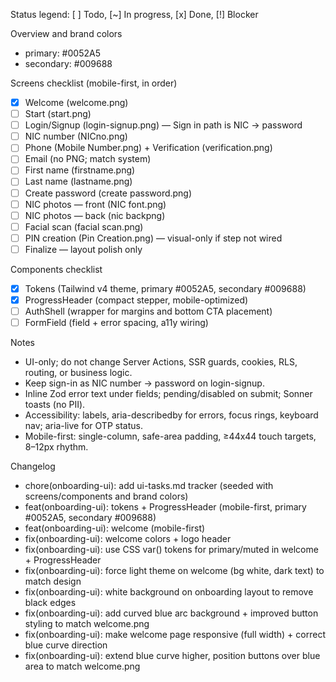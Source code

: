 Status legend: [ ] Todo, [~] In progress, [x] Done, [!] Blocker

Overview and brand colors

- primary: #0052A5
- secondary: #009688

Screens checklist (mobile-first, in order)

- [x] Welcome (welcome.png)
- [ ] Start (start.png)
- [ ] Login/Signup (login-signup.png) — Sign in path is NIC → password
- [ ] NIC number (NICno.png)
- [ ] Phone (Mobile Number.png) + Verification (verification.png)
- [ ] Email (no PNG; match system)
- [ ] First name (firstname.png)
- [ ] Last name (lastname.png)
- [ ] Create password (create password.png)
- [ ] NIC photos — front (NIC font.png)
- [ ] NIC photos — back (nic backpng)
- [ ] Facial scan (facial scan.png)
- [ ] PIN creation (Pin Creation.png) — visual-only if step not wired
- [ ] Finalize — layout polish only

Components checklist

- [x] Tokens (Tailwind v4 theme, primary #0052A5, secondary #009688)
- [x] ProgressHeader (compact stepper, mobile-optimized)
- [ ] AuthShell (wrapper for margins and bottom CTA placement)
- [ ] FormField (field + error spacing, a11y wiring)

Notes

- UI-only; do not change Server Actions, SSR guards, cookies, RLS, routing, or business logic.
- Keep sign-in as NIC number → password on login-signup.
- Inline Zod error text under fields; pending/disabled on submit; Sonner toasts (no PII).
- Accessibility: labels, aria-describedby for errors, focus rings, keyboard nav; aria-live for OTP status.
- Mobile-first: single-column, safe-area padding, ≥44x44 touch targets, 8–12px rhythm.

Changelog

- chore(onboarding-ui): add ui-tasks.md tracker (seeded with screens/components and brand colors)
- feat(onboarding-ui): tokens + ProgressHeader (mobile-first, primary #0052A5, secondary #009688)
- feat(onboarding-ui): welcome (mobile-first)
- fix(onboarding-ui): welcome colors + logo header
- fix(onboarding-ui): use CSS var() tokens for primary/muted in welcome + ProgressHeader
- fix(onboarding-ui): force light theme on welcome (bg white, dark text) to match design
- fix(onboarding-ui): white background on onboarding layout to remove black edges
- fix(onboarding-ui): add curved blue arc background + improved button styling to match welcome.png
- fix(onboarding-ui): make welcome page responsive (full width) + correct blue curve direction
- fix(onboarding-ui): extend blue curve higher, position buttons over blue area to match welcome.png
